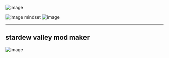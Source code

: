 ![image](https://github.com/noahmindset1/noahmindset1/assets/157752909/ddd2164a-e790-45a0-bcf5-691b617c9b57)

![image](https://github.com/noahmindset1/noahmindset1/assets/157752909/a9eb752b-f07c-42a3-a89c-6469fcc836fd) mindset ![image](https://github.com/noahmindset1/noahmindset1/assets/157752909/6b39854b-6a7f-4ecc-984e-26b9b6974fe1)

-----
stardew valley mod maker
-----

![image](https://github.com/noahmindset1/noahmindset1/assets/157752909/6ad56c6a-c8fe-4067-a32c-fbc313012ad8)

